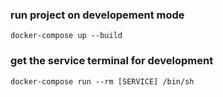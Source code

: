 ### run project on developement mode

`docker-compose up --build`

### get the service terminal for development

`docker-compose run --rm [SERVICE] /bin/sh`
